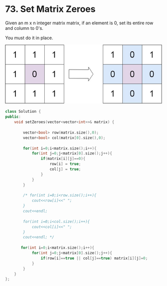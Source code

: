 # 73. Set Matrix Zeroes

Given an m x n integer matrix matrix, if an element is 0, set its entire row and column to 0's.

You must do it in place.

![alt text](image.png)

```cpp
class Solution {
public:
    void setZeroes(vector<vector<int>>& matrix) {

        vector<bool> row(matrix.size(),0);
        vector<bool> col(matrix[0].size(),0);

        for(int i=0;i<matrix.size();i++){
            for(int j=0;j<matrix[0].size();j++){
                if(matrix[i][j]==0){
                    row[i] = true;
                    col[j] = true;
                }
            }
        }

        /* for(int i=0;i<row.size();i++){
            cout<<row[i]<<" ";
        }
        cout<<endl;

        for(int i=0;i<col.size();i++){
            cout<<col[i]<<" ";
        }
        cout<<endl; */

       for(int i=0;i<matrix.size();i++){
            for(int j=0;j<matrix[0].size();j++){
                if(row[i]==true || col[j]==true) matrix[i][j]=0;
            }
        }
    }
};
```

